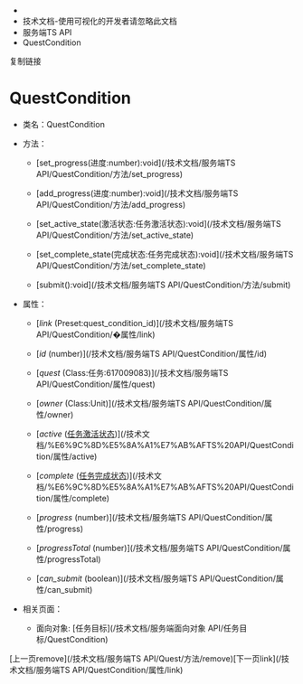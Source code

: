   * [](/)
  * 技术文档-使用可视化的开发者请忽略此文档
  * 服务端TS API
  * QuestCondition

复制链接

# QuestCondition

  * 类名：QuestCondition

  * 方法：

    * [set_progress(进度:number):void](/技术文档/服务端TS API/QuestCondition/方法/set_progress)

    * [add_progress(进度:number):void](/技术文档/服务端TS API/QuestCondition/方法/add_progress)

    * [set_active_state(激活状态:任务激活状态):void](/技术文档/服务端TS API/QuestCondition/方法/set_active_state)

    * [set_complete_state(完成状态:任务完成状态):void](/技术文档/服务端TS API/QuestCondition/方法/set_complete_state)

    * [submit():void](/技术文档/服务端TS API/QuestCondition/方法/submit)

  * 属性：

    * [_link_ (Preset:quest_condition_id)](/技术文档/服务端TS API/QuestCondition/�属性/link)

    * [_id_ (number)](/技术文档/服务端TS API/QuestCondition/属性/id)

    * [_quest_ (Class:任务:617009083)](/技术文档/服务端TS API/QuestCondition/属性/quest)

    * [_owner_ (Class:Unit)](/技术文档/服务端TS API/QuestCondition/属性/owner)

    * [_active_ ([任务激活状态](/技术文档/枚举文档/任务激活状态))](/技术文档/%E6%9C%8D%E5%8A%A1%E7%AB%AFTS%20API/QuestCondition/属性/active)

    * [_complete_ ([任务完成状态](/技术文档/枚举文档/任务完成状态))](/技术文档/%E6%9C%8D%E5%8A%A1%E7%AB%AFTS%20API/QuestCondition/属性/complete)

    * [_progress_ (number)](/技术文档/服务端TS API/QuestCondition/属性/progress)

    * [_progressTotal_ (number)](/技术文档/服务端TS API/QuestCondition/属性/progressTotal)

    * [_can_submit_ (boolean)](/技术文档/服务端TS API/QuestCondition/属性/can_submit)

  * 相关页面：

    * 面向对象: [任务目标](/技术文档/服务端面向对象 API/任务目标/QuestCondition)

[上一页remove](/技术文档/服务端TS API/Quest/方法/remove)[下一页link](/技术文档/服务端TS
API/QuestCondition/属性/link)


